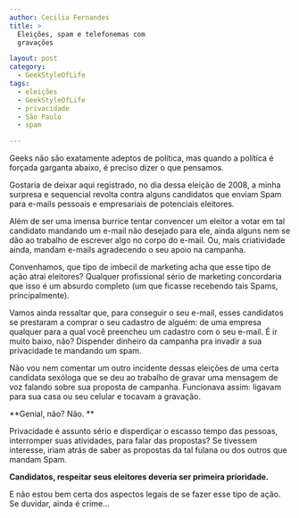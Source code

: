 ```yaml
---
author: Cecilia Fernandes
title: >
  Eleições, spam e telefonemas com
  gravações

layout: post
category:
  - GeekStyleOfLife
tags:
  - eleições
  - GeekStyleOfLife
  - privacidade
  - São Paulo
  - spam

---
```

Geeks não são exatamente adeptos de política, mas quando a política é forçada garganta abaixo, é preciso dizer o que pensamos. 

Gostaria de deixar aqui registrado, no dia dessa eleição de 2008, a minha surpresa e sequencial revolta contra alguns candidatos que enviam Spam para e-mails pessoais e empresariais de potenciais eleitores.

Além de ser uma imensa burrice tentar convencer um eleitor a votar em tal candidato mandando um e-mail não desejado para ele, ainda alguns nem se dão ao trabalho de escrever algo no corpo do e-mail. Ou, mais criatividade ainda, mandam e-mails agradecendo o seu apoio na campanha.

Convenhamos, que tipo de imbecil de marketing acha que esse tipo de ação atrai eleitores? Qualquer profissional sério de marketing concordaria que isso é um absurdo completo (um que ficasse recebendo tais Spams, principalmente).

Vamos ainda ressaltar que, para conseguir o seu e-mail, esses candidatos se prestaram a comprar o seu cadastro de alguém: de uma empresa qualquer para a qual você preencheu um cadastro com o seu e-mail. É ir muito baixo, não? Dispender dinheiro da campanha pra invadir a sua privacidade te mandando um spam.

Não vou nem comentar um outro incidente dessas eleições de uma certa candidata sexóloga que se deu ao trabalho de gravar uma mensagem de voz falando sobre sua proposta de campanha. Funcionava assim: ligavam para sua casa ou seu celular e tocavam a gravação.

**Genial, não? Não. **

Privacidade é assunto sério e disperdiçar o escasso tempo das pessoas, interromper suas atividades, para falar das propostas? Se tivessem interesse, iriam atrás de saber as propostas da tal fulana ou dos outros que mandam Spam.

**Candidatos, respeitar seus eleitores deveria ser primeira prioridade.**

E não estou bem certa dos aspectos legais de se fazer esse tipo de ação. Se duvidar, ainda é crime… 



















